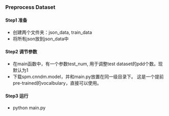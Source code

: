 ### Preprocess Dataset
#### Step1 准备
* 创建两个文件夹：json_data, train_data
* 将所有json放到json_data中

#### Step2 调节参数
* 在main函数中，有一个参数test_num, 用于调整test dataset的pdd个数。现默认为1
* 下载spm.cnndm.model，并和main.py放置在同一级目录下。 这是一个提前pre-trained的vocalbulary，直接可以使用。


#### Step3 运行
* python main.py
